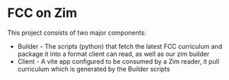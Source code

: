 # FCC on Zim

This project consists of two major components:

- Builder - The scripts (python) that fetch the latest FCC curriculum and package it into a format client can read, as well as our zim builder
- Client - A vite app configured to be consumed by a Zim reader, it pull curriculum which is generated by the Builder scripts
